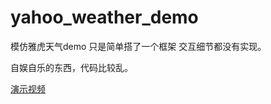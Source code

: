 yahoo_weather_demo
==================

模仿雅虎天气demo 只是简单搭了一个框架 交互细节都没有实现。

自娱自乐的东西，代码比较乱。


[演示视频](http://v.youku.com/v_show/id_XNTQ3MjkzMzg4.html)


